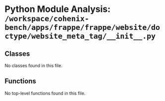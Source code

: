 # Python Module Analysis: `/workspace/cohenix-bench/apps/frappe/frappe/website/doctype/website_meta_tag/__init__.py`

## Classes

No classes found in this file.


## Functions

No top-level functions found in this file.
